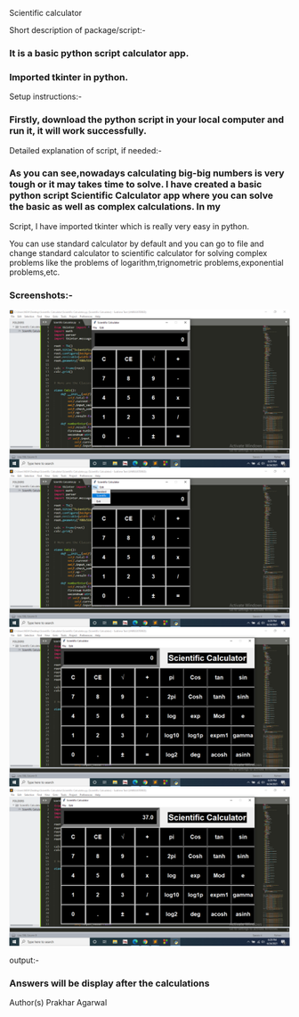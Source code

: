 Scientific calculator

Short description of package/script:-

### It is a basic python script calculator app.

### Imported tkinter in python.

Setup instructions:- 
### Firstly, download the python script in your local computer and run it, it will work successfully.

Detailed explanation of script, if needed:- 
### As you can see,nowadays calculating big-big numbers is very tough or it may takes time to solve. I have created a basic python script Scientific Calculator app where you can solve the basic as well as complex calculations. In my
Script, I have imported tkinter which is really very easy in python.

You can use standard calculator by default and you can go to file and change standard calculator to scientific calculator for solving complex problems like the problems of logarithm,trignometric problems,exponential problems,etc.


### Screenshots:- 
![](Images/Image1.png)
![](Images/Image2.png)
![](Images/Image3.png)
![](Images/Image4.png)

output:- 
### Answers will be display after the calculations

Author(s) Prakhar Agarwal
